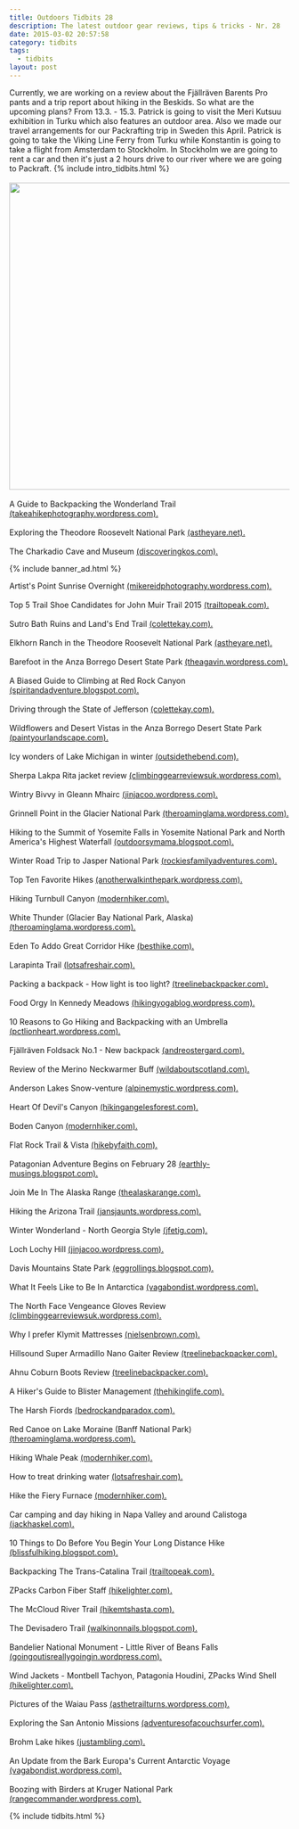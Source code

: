 ```yaml
---
title: Outdoors Tidbits 28
description: The latest outdoor gear reviews, tips & tricks - Nr. 28
date: 2015-03-02 20:57:58
category: tidbits
tags:
  - tidbits
layout: post
---
```

Currently, we are working on a review about the Fjällräven Barents Pro pants and a trip report about hiking in the Beskids. So what are the upcoming plans? From 13.3. - 15.3. Patrick is going to visit the Meri Kutsuu exhibition in Turku which also features an outdoor area. Also we made our travel arrangements for our Packrafting trip in Sweden this April. Patrick is going to take the Viking Line Ferry from Turku while Konstantin is going to take a flight from Amsterdam to Stockholm. In Stockholm we are going to rent a car and then it's just a 2 hours drive to our river where we are going to Packraft. {% include intro_tidbits.html %}<br><br>
<a href="https://www.flickr.com/photos/90204224@N07/16347223629"><img src="https://farm8.staticflickr.com/7452/16347223629_782c048e1f_b.jpg" width="1024" height="551"></a><br><!--more--><br>
A Guide to Backpacking the Wonderland Trail [(takeahikephotography.wordpress.com).](https://takeahikephotography.wordpress.com/2015/03/01/a-guide-to-backpacking-the-wonderland-trail/)
<br><br>
Exploring the Theodore Roosevelt National Park [(astheyare.net).](http://astheyare.net/2015/03/01/theodore-roosevelt-national-park-south-unit-the-evening-and-the-morning)
<br><br>
The Charkadio Cave and Museum [(discoveringkos.com).](http://www.discoveringkos.com/2015/03/the-charkadio-cave-and-museum.html)

{% include banner_ad.html %}


Artist's Point Sunrise Overnight [(mikereidphotography.wordpress.com).](https://mikereidphotography.wordpress.com/2015/03/01/artists-point-sunrise-overnight/)
<br><br>
Top 5 Trail Shoe Candidates for John Muir Trail 2015 [(trailtopeak.com).](http://trailtopeak.com/2015/03/01/top-5-trail-shoe-candidates-for-john-muir-trail-2015)
<br><br>
Sutro Bath Ruins and Land's End Trail [(colettekay.com).](http://colettekay.com/2015/01/24/destination-sutro-bath-ruins-and-lands-end-trail/)
<br><br>
Elkhorn Ranch in the Theodore Roosevelt National Park [(astheyare.net).](http://astheyare.net/2015/03/02/theodore-roosevelt-national-park-elkhorn-ranch)
<br><br>
Barefoot in the Anza Borrego Desert State Park [(theagavin.wordpress.com).](https://theagavin.wordpress.com/2015/03/02/barefoot-return-to-anza-borrego-desert-state-park/)
<br><br>
A Biased Guide to Climbing at Red Rock Canyon [(spiritandadventure.blogspot.com).](http://spiritandadventure.blogspot.com/2015/03/a-biased-guide-to-climbing-at-red-rock.html)
<br><br>
Driving through the State of Jefferson [(colettekay.com).](http://colettekay.com/2015/03/02/driving-through-the-state-of-jefferson)
<br><br>
Wildflowers and Desert Vistas in the Anza Borrego Desert State Park [(paintyourlandscape.com).](http://paintyourlandscape.com/2015/03/02/wildflowers-desert-vistas-new-friends-anza-borrego-desert-state-park-ca)
<br><br>
Icy wonders of Lake Michigan in winter [(outsidethebend.com).](http://outsidethebend.com/2015/03/01/icy-wonders-of-lake-michigan-in-winter)
<br><br>
Sherpa Lakpa Rita jacket review [(climbinggearreviewsuk.wordpress.com).](https://climbinggearreviewsuk.wordpress.com/2015/02/23/sherpa-lakpa-rita-jacket-review/)
<br><br>
Wintry Bivvy in Gleann Mhairc [(jinjacoo.wordpress.com).](https://jinjacoo.wordpress.com/2015/02/23/wintry-bivvy-in-gleann-mhairc/)
<br><br>
Grinnell Point in the Glacier National Park [(theroaminglama.wordpress.com).](https://theroaminglama.wordpress.com/2015/02/23/grinnell-point-glacier-national-park-2/)
<br><br>
Hiking to the Summit of Yosemite Falls in Yosemite National Park and North America's Highest Waterfall [(outdoorsymama.blogspot.com).](http://outdoorsymama.blogspot.com/2015/02/why-hiking-to-summit-of-yosemite-falls.html)
<br><br>
Winter Road Trip to Jasper National Park [(rockiesfamilyadventures.com).](http://www.rockiesfamilyadventures.com/2015/02/winter-road-trip-to-jasper-national-park.html)
<br><br>
Top Ten Favorite Hikes [(anotherwalkinthepark.wordpress.com).](https://anotherwalkinthepark.wordpress.com/2015/02/23/top-ten-favorite-hikes/)
<br><br>
Hiking Turnbull Canyon [(modernhiker.com).](http://www.modernhiker.com/2015/02/24/hiking-turnbull-canyon/)
<br><br>
White Thunder (Glacier Bay National Park, Alaska) [(theroaminglama.wordpress.com).](https://theroaminglama.wordpress.com/2015/02/25/white-thunder-glacier-bay-national-park-alaska/)
<br><br>
Eden To Addo Great Corridor Hike [(besthike.com).](http://besthike.com/2015/02/25/eden-to-addo-great-corridor-hike/)
<br><br>
Larapinta Trail [(lotsafreshair.com).](http://lotsafreshair.com/2015/02/27/larapinta-trail-part-2/)
<br><br>
Packing a backpack - How light is too light? [(treelinebackpacker.com).](http://treelinebackpacker.com/2015/02/27/how-light-is-too-light-rambling)
<br><br>
Food Orgy In Kennedy Meadows [(hikingyogablog.wordpress.com).](https://hikingyogablog.wordpress.com/2015/02/28/hiking-california-food-orgy-in-kennedy-meadows/)
<br><br>
10 Reasons to Go Hiking and Backpacking with an Umbrella [(pctlionheart.wordpress.com).](https://pctlionheart.wordpress.com/2015/02/28/10-reasons-to-go-hiking-and-backpacking-with-an-umbrella/)
<br><br>
 Fjällräven Foldsack No.1 - New backpack [(andreostergard.com).](http://andreostergard.com/2015/02/25/new-backpack)
<br><br>
Review of the Merino Neckwarmer Buff [(wildaboutscotland.com).](http://wildaboutscotland.com/2015/02/25/product-review-merino-neckwarmer-buff)
<br><br>
Anderson Lakes Snow-venture [(alpinemystic.wordpress.com).](https://alpinemystic.wordpress.com/2015/02/25/anderson-lakes-snow-venture/)
<br><br>
Heart Of Devil's Canyon [(hikingangelesforest.com).](http://hikingangelesforest.com/2015/02/26/heart-of-devils-canyon)
<br><br>
Boden Canyon [(modernhiker.com).](http://www.modernhiker.com/2015/02/26/boden-canyon/)
<br><br>
Flat Rock Trail & Vista [(hikebyfaith.com).](http://hikebyfaith.com/2015/02/27/trial-review-flat-rock-trail-vista)
<br><br>
Patagonian Adventure Begins on February 28 [(earthly-musings.blogspot.com).](http://earthly-musings.blogspot.com/2015/02/patagonian-adventure-begins-on-february.html)
<br><br>
Join Me In The Alaska Range [(thealaskarange.com).](http://thealaskarange.com/2015/02/27/join-me-in-the-alaska-range-2)
<br><br>
Hiking the Arizona Trail [(jansjaunts.wordpress.com).](https://jansjaunts.wordpress.com/2015/02/27/arizona-trail-ready-or-not-here-i-come/)
<br><br>
Winter Wonderland - North Georgia Style [(jfetig.com).](http://jfetig.com/2015/02/27/winter-wonderland-north-georgia-style)
<br><br>
Loch Lochy Hill [(jinjacoo.wordpress.com).](https://jinjacoo.wordpress.com/2015/02/13/loch-lochy-hills-take-two/)
<br><br>
Davis Mountains State Park [(eggrollings.blogspot.com).](http://eggrollings.blogspot.com/2015/02/davis-mountains-state-park.html)
<br><br>
What It Feels Like to Be In Antarctica [(vagabondist.wordpress.com).](https://vagabondist.wordpress.com/2015/02/14/what-it-feels-like-to-be-in-antarctica/)
<br><br>
The North Face Vengeance Gloves Review [(climbinggearreviewsuk.wordpress.com).](https://climbinggearreviewsuk.wordpress.com/2015/02/14/the-north-face-vengeance-gloves-review/)
<br><br>
Why I prefer Klymit Mattresses [(nielsenbrown.com).](http://nielsenbrown.com/2015/02/15/why-i-prefer-klymit-mattresses)
<br><br>
Hillsound Super Armadillo Nano Gaiter Review [(treelinebackpacker.com).](http://treelinebackpacker.com/2015/02/15/hillsound-super-armadillo-nano-gaiter-review)
<br><br>
Ahnu Coburn Boots Review [(treelinebackpacker.com).](http://treelinebackpacker.com/2015/02/16/ahnu-coburn-boots-review)
<br><br>
A Hiker's Guide to Blister Management [(thehikinglife.com).](http://www.thehikinglife.com/journal/2015/02/a-hikers-guide-to-blister-management/)
<br><br>
The Harsh Fiords [(bedrockandparadox.com).](http://bedrockandparadox.com/2015/02/17/the-harsh-fiords/)
<br><br>
Red Canoe on Lake Moraine (Banff National Park) [(theroaminglama.wordpress.com).](https://theroaminglama.wordpress.com/2015/02/18/red-canoe-on-lake-moraine-banff-national-park/)
<br><br>
Hiking Whale Peak [(modernhiker.com).](http://www.modernhiker.com/2015/02/19/hiking-whale-peak/)
<br><br>
How to treat drinking water [(lotsafreshair.com).](http://lotsafreshair.com/2015/02/20/treat-drinking-water/)
<br><br>
Hike the Fiery Furnace [(modernhiker.com).](http://www.modernhiker.com/2015/02/19/hike-the-fiery-furnace-arches-national-park/)
<br><br>
Car camping and day hiking in Napa Valley and around Calistoga [(jackhaskel.com).](http://jackhaskel.com/2015/02/19/car-camping-and-day-hiking-in-napa-valley-and-around-calistoga)
<br><br>
10 Things to Do Before You Begin Your Long Distance Hike [(blissfulhiking.blogspot.com).](http://blissfulhiking.blogspot.com/2015/02/10-things-to-do-before-you-begin-your.html)
<br><br>
Backpacking The Trans-Catalina Trail [(trailtopeak.com).](http://trailtopeak.com/2015/02/20/backpacking-the-trans-catalina-trail)
<br><br>
ZPacks Carbon Fiber Staff [(hikelighter.com).](http://hikelighter.com/2015/02/20/zpacks-carbon-fiber-staff)
<br><br>
The McCloud River Trail [(hikemtshasta.com).](http://hikemtshasta.com/2015/02/21/the-mccloud-river-trail)
<br><br>
The Devisadero Trail [(walkinonnails.blogspot.com).](http://walkinonnails.blogspot.com/2015/02/the-devisadero-trail-take-2.html)
<br><br>
Bandelier National Monument - Little River of Beans Falls [(goingoutisreallygoingin.wordpress.com).](https://goingoutisreallygoingin.wordpress.com/2015/02/17/bandelier-national-monument-nm-little-river-of-beans-falls/)
<br><br>
Wind Jackets - Montbell Tachyon, Patagonia Houdini, ZPacks Wind Shell [(hikelighter.com).](http://hikelighter.com/2015/02/18/wind-jackets-montbell-tachyon-patagonia-houdini-zpacks-wind-shell)
<br><br>
Pictures of the Waiau Pass [(asthetrailturns.wordpress.com).](https://asthetrailturns.wordpress.com/2015/02/18/te-araroa-waiau-pass-in-photos/)
<br><br>
Exploring the San Antonio Missions [(adventuresofacouchsurfer.com).](http://adventuresofacouchsurfer.com/2015/02/18/exploring-the-san-antonio-missions)
<br><br>
Brohm Lake hikes [(justambling.com).](http://justambling.com/2015/02/18/brohm-lake-hikes)
<br><br>
An Update from the Bark Europa's Current Antarctic Voyage [(vagabondist.wordpress.com).](https://vagabondist.wordpress.com/2015/02/19/an-update-from-the-bark-europas-current-antarctic-voyage/)
<br><br>
Boozing with Birders at Kruger National Park [(rangecommander.wordpress.com).](https://rangecommander.wordpress.com/2015/02/19/boozing-with-birders-at-kruger-national-park/)

{% include tidbits.html %}
